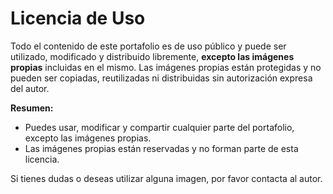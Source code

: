 # Licencia de Uso

Todo el contenido de este portafolio es de uso público y puede ser utilizado, modificado y distribuido libremente, **excepto las imágenes propias** incluidas en el mismo. Las imágenes propias están protegidas y no pueden ser copiadas, reutilizadas ni distribuidas sin autorización expresa del autor.

**Resumen:**
- Puedes usar, modificar y compartir cualquier parte del portafolio, excepto las imágenes propias.
- Las imágenes propias están reservadas y no forman parte de esta licencia.

Si tienes dudas o deseas utilizar alguna imagen, por favor contacta al autor.
